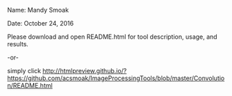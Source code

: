 Name: Mandy Smoak

Date: October 24, 2016

Please download and open README.html for tool description, usage, and results.

-or-

simply click 
http://htmlpreview.github.io/?https://github.com/acsmoak/ImageProcessingTools/blob/master/Convolution/README.html

